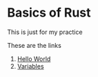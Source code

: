 # Basics of Rust 

This is just for my practice 

These are the links 

1. [Hello World](hello_world)
2. [Variables](variable)
